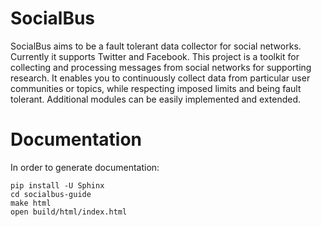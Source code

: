 SocialBus
===========

SocialBus aims to be a fault tolerant data collector for social networks. Currently it supports Twitter and Facebook.
This project is a toolkit for collecting and processing messages from social networks for supporting research. It enables you to continuously collect data from particular user communities or topics, while respecting imposed limits and being fault tolerant. 
Additional modules can be easily implemented and extended.

Documentation
===========

In order to generate documentation:

```
pip install -U Sphinx
cd socialbus-guide
make html
open build/html/index.html
```
